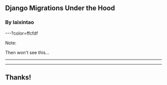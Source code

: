 ## Django Migrations Under the Hood

### By laixintao



---?color=ffcfdf



Note:

Then won't see this...



---







---





## Thanks!